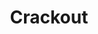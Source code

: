 ---
layout: video
series: Angry Video Game Nerd - Bad Game Cover Art
episode: 14
title: "Crackout"
permalink: /avgn/bad-game-cover-art-14
video_id: 1tyX0Uy_mGA
release_date: 2015-12-14
mike_notes:
toggle: off
special: bad-covers
special_id: "Bad Game Cover Art Videos"
platforms:
  - Nintendo Entertainment System
---
